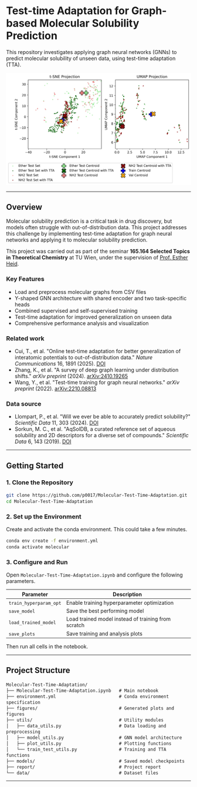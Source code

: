 # Test-time Adaptation for Graph-based Molecular Solubility Prediction

This repository investigates applying graph neural networks (GNNs) to predict molecular solubility of unseen data, using test-time adaptation (TTA).

<p align="center">
  <img src="figures/sets_TTA.jpg" width="1000" />
</p>

---

## Overview

Molecular solubility prediction is a critical task in drug discovery, but models often struggle with out-of-distribution data. This project addresses this challenge by implementing test-time adaptation for graph neural networks and applying it to molecular solubility prediction.

This project was carried out as part of the seminar **165.164 Selected Topics in Theoretical Chemistry** at TU Wien, under the supervision of [Prof. Esther Heid](https://hesther.github.io/).

### Key Features
- Load and preprocess molecular graphs from CSV files
- Y-shaped GNN architecture with shared encoder and two task-specific heads
- Combined supervised and self-supervised training
- Test-time adaptation for improved generalization on unseen data
- Comprehensive performance analysis and visualization

### Related work
- Cui, T., et al. "Online test-time adaptation for better generalization of interatomic potentials to out-of-distribution data." *Nature Communications* 16, 1891 (2025). [DOI](https://doi.org/10.1038/s41467-025-57101-4)
- Zhang, K., et al. "A survey of deep graph learning under distribution shifts." *arXiv preprint* (2024). [arXiv:2410.19265](https://arxiv.org/abs/2410.19265)
- Wang, Y., et al. "Test-time training for graph neural networks." *arXiv preprint* (2022). [arXiv:2210.08813](https://arxiv.org/abs/2210.08813)

### Data source
- Llompart, P., et al. "Will we ever be able to accurately predict solubility?" *Scientific Data* 11, 303 (2024). [DOI](https://doi.org/10.1038/s41597-024-03105-6)
- Sorkun, M. C., et al. "AqSolDB, a curated reference set of aqueous solubility and 2D descriptors for a diverse set of compounds." *Scientific Data* 6, 143 (2019). [DOI](https://doi.org/10.1038/s41597-019-0151-1)

---

## Getting Started

### 1. Clone the Repository
```bash
git clone https://github.com/p0017/Molecular-Test-Time-Adaptation.git
cd Molecular-Test-Time-Adaptation
```

### 2. Set up the Environment
Create and activate the conda environment. This could take a few minutes. 
```bash
conda env create -f environment.yml
conda activate molecular
```

### 3. Configure and Run
Open `Molecular-Test-Time-Adaptation.ipynb` and configure the following parameters.

| Parameter | Description |
|-----------|-------------|
| `train_hyperparam_opt` | Enable training hyperparameter optimization |
| `save_model` | Save the best performing model |
| `load_trained_model` | Load trained model instead of training from scratch |
| `save_plots` | Save training and analysis plots |

Then run all cells in the notebook.

---

## Project Structure

```
Molecular-Test-Time-Adaptation/
├── Molecular-Test-Time-Adaptation.ipynb   # Main notebook
├── environment.yml                        # Conda environment specification
├── figures/                               # Generated plots and figures
├── utils/                                 # Utility modules
│   ├── data_utils.py                      # Data loading and preprocessing
│   ├── model_utils.py                     # GNN model architecture
│   ├── plot_utils.py                      # Plotting functions
│   └── train_test_utils.py                # Training and TTA functions
├── models/                                # Saved model checkpoints
├── report/                                # Project report
└── data/                                  # Dataset files
```

---